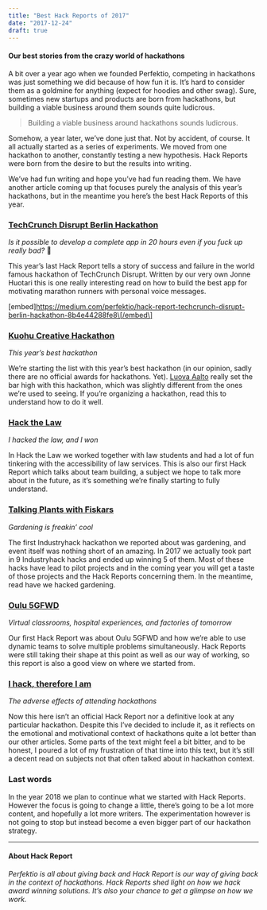 ```yaml
---
title: "Best Hack Reports of 2017"
date: "2017-12-24"
draft: true
---
```


#### Our best stories from the crazy world of hackathons

A bit over a year ago when we founded Perfektio, competing in hackathons was just something we did because of how fun it is. It’s hard to consider them as a goldmine for anything (expect for hoodies and other swag). Sure, sometimes new startups and products are born from hackathons, but building a viable business around them sounds quite ludicrous.

> Building a viable business around hackathons sounds ludicrous.

Somehow, a year later, we’ve done just that. Not by accident, of course. It all actually started as a series of experiments. We moved from one hackathon to another, constantly testing a new hypothesis. Hack Reports were born from the desire to but the results into writing.

We’ve had fun writing and hope you’ve had fun reading them. We have another article coming up that focuses purely the analysis of this year’s hackathons, but in the meantime you here’s the best Hack Reports of this year.

### [TechCrunch Disrupt Berlin Hackathon](https://medium.com/perfektio/hack-report-techcrunch-disrupt-berlin-hackathon-8b4e44288fe8)

_Is it possible to develop a complete app in 20 hours even if you fuck up really bad?_ 🤔

This year’s last Hack Report tells a story of success and failure in the world famous hackathon of TechCrunch Disrupt. Written by our very own Jonne Huotari this is one really interesting read on how to build the best app for motivating marathon runners with personal voice messages.

\[embed\]https://medium.com/perfektio/hack-report-techcrunch-disrupt-berlin-hackathon-8b4e44288fe8\[/embed\]

### [Kuohu Creative Hackathon](https://medium.com/perfektio/hack-report-kuohu-creative-hackathon-4854d73edf66)

_This year’s best hackathon_

We’re starting the list with this year’s best hackathon (in our opinion, sadly there are no official awards for hackathons. Yet). [Luova Aalto](https://medium.com/u/df9053afb132) really set the bar high with this hackathon, which was slightly different from the ones we’re used to seeing. If you’re organizing a hackathon, read this to understand how to do it well.

### [Hack the Law](https://medium.com/perfektio/hack-report-hack-the-law-5edaaf294a64)

_I hacked the law, and I won_

In Hack the Law we worked together with law students and had a lot of fun tinkering with the accessibility of law services. This is also our first Hack Report which talks about team building, a subject we hope to talk more about in the future, as it’s something we’re finally starting to fully understand.

### [Talking Plants with Fiskars](https://medium.com/perfektio/hack-report-talking-plants-with-fiskars-c71be389e6ea)

_Gardening is freakin’ cool_

The first Industryhack hackathon we reported about was gardening, and event itself was nothing short of an amazing. In 2017 we actually took part in 9 Industryhack hacks and ended up winning 5 of them. Most of these hacks have lead to pilot projects and in the coming year you will get a taste of those projects and the Hack Reports concerning them. In the meantime, read have we hacked gardening.

### [Oulu 5GFWD](https://medium.com/perfektio/hack-report-oulu-5gfwd-hackathon-510445e858e7)

_Virtual classrooms, hospital experiences, and factories of tomorrow_

Our first Hack Report was about Oulu 5GFWD and how we’re able to use dynamic teams to solve multiple problems simultaneously. Hack Reports were still taking their shape at this point as well as our way of working, so this report is also a good view on where we started from.

### [I hack, therefore I am](https://medium.com/perfektio/i-hack-i-die-i-hack-again-de5ab6caf50a)

_The adverse effects of attending hackathons_

Now this here isn’t an official Hack Report nor a definitive look at any particular hackathon. Despite this I’ve decided to include it, as it reflects on the emotional and motivational context of hackathons quite a lot better than our other articles. Some parts of the text might feel a bit bitter, and to be honest, I poured a lot of my frustration of that time into this text, but it’s still a decent read on subjects not that often talked about in hackathon context.

### Last words

In the year 2018 we plan to continue what we started with Hack Reports. However the focus is going to change a little, there’s going to be a lot more content, and hopefully a lot more writers. The experimentation however is not going to stop but instead become a even bigger part of our hackathon strategy.

---

#### About Hack Report

_Perfektio is all about giving back and Hack Report is our way of giving back in the context of hackathons. Hack Reports shed light on how we hack award winning solutions. It’s also your chance to get a glimpse on how we work._

